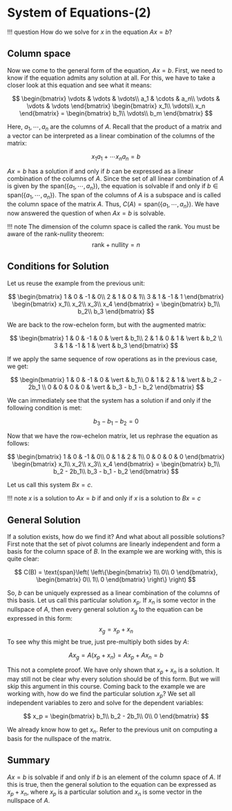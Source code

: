 # System of Equations-(2)

!!! question
    How do we solve for $x$ in the equation $Ax = b$?



## Column space

Now we come to the general form of the equation, $Ax = b$. First, we need to know if the equation admits any solution at all. For this, we have to take a closer look at this equation and see what it means:


$$
\begin{bmatrix}
\vdots & \vdots & \vdots\\
a_1 & \cdots & a_n\\
\vdots & \vdots & \vdots
\end{bmatrix} \begin{bmatrix}
x_1\\
\vdots\\
x_n
\end{bmatrix} = \begin{bmatrix}
b_1\\
\vdots\\
b_m
\end{bmatrix}
$$


Here, $a_1, \cdots, a_n$ are the columns of $A$. Recall that the product of a matrix and a vector can be interpreted as a linear combination of the columns of the matrix:


$$
x_1 a_1 + \cdots x_na_n=b
$$

$Ax = b$ has a solution if and only if $b$ can be expressed as a linear combination of the columns of $A$. Since the set of all linear combination of $A$ is given by the $\text{span}(\{a_1, \cdots, a_n\})$, the equation is solvable if and only if $b \in \text{span}(\{a_1, \cdots, a_n\})$. The span of the columns of $A$ is a subspace and is called the column space of the matrix $A$. Thus, $C(A)=\text{span}(\{a_1, \cdots, a_n\})$. We have now answered the question of when $Ax = b$ is solvable. 

!!! note
    The dimension of the column space is called the rank. You must be aware of the rank-nullity theorem:
    $$
            \text{rank} + \text{nullity} = n
    $$


## Conditions for Solution

Let us reuse the example from the previous unit:


$$
\begin{bmatrix}
1 & 0 & -1 & 0\\
2 & 1 & 0 & 1\\
3 & 1 & -1 & 1
\end{bmatrix} \begin{bmatrix}
x_1\\
x_2\\
x_3\\
x_4
\end{bmatrix} = \begin{bmatrix}
b_1\\
b_2\\
b_3
\end{bmatrix}
$$



We are back to the row-echelon form, but with the augmented matrix:




$$
\begin{bmatrix}
1 & 0 & -1 & 0 & \vert &  b_1\\
2 & 1 & 0 & 1 & \vert & b_2 \\
3 & 1 & -1 & 1 & \vert & b_3
\end{bmatrix}
$$




If we apply the same sequence of row operations as in the previous case, we get:


$$
\begin{bmatrix}
1 & 0 & -1 & 0 & \vert &  b_1\\
0 & 1 & 2 & 1 & \vert & b_2 - 2b_1 \\
0 & 0 & 0 & 0 & \vert & b_3 - b_1 - b_2
\end{bmatrix}
$$


We can immediately see that the system has a solution if and only if the following condition is met:


$$
b_3 - b_1 - b_2 = 0
$$



Now that we have the row-echelon matrix, let us rephrase the equation as follows:



$$
\begin{bmatrix}
1 & 0 & -1 & 0\\
0 & 1 & 2 & 1\\
0 & 0 & 0 & 0
\end{bmatrix} \begin{bmatrix}
x_1\\
x_2\\
x_3\\
x_4
\end{bmatrix} = \begin{bmatrix}
b_1\\
b_2 - 2b_1\\
b_3 - b_1 - b_2
\end{bmatrix}
$$


Let us call this system $Bx = c$.



!!! note
    $x$ is a solution to $Ax = b$ if and only if $x$ is a solution to $Bx = c$



## General Solution

If a solution exists, how do we find it? And what about all possible solutions? First note that the set of pivot columns are linearly independent and form a basis for the column space of $B$. In the example we are working with, this is quite clear:



$$
C(B) = \text{span}\left( \left\{\begin{bmatrix}
1\\
0\\
0
\end{bmatrix}, \begin{bmatrix}
0\\
1\\
0
\end{bmatrix} \right\} \right)
$$



So, $b$ can be uniquely expressed as a linear combination of the columns of this basis. Let us call this particular solution $x_p$. If $x_n$ is some vector in the nullspace of $A$, then every general solution $x_g$ to the equation can be expressed in this form:
$$
x_g = x_p + x_n
$$
To see why this might be true, just pre-multiply both sides by $A$:



$$
Ax_g = A(x_p + x_n) = Ax_p + Ax_n = b
$$



This not a complete proof. We have only shown that $x_p + x_n$ is a solution. It may still not be clear why every solution should be of this form. But we will skip this argument in this course. Coming back to the example we are working with, how do we find the particular solution $x_p$? We set all independent variables to zero and solve for the dependent variables:


$$
x_p = \begin{bmatrix}
b_1\\
b_2 - 2b_1\\
0\\
0
\end{bmatrix}
$$


We already know how to get $x_n$. Refer to the previous unit on computing a basis for the nullspace of the matrix.

## Summary

$Ax = b$ is solvable if and only if $b$ is an element of the column space of $A$. If this is true, then the general solution to the equation can be expressed as $x_p + x_n$, where $x_p$ is a particular solution and $x_n$ is some vector in the nullspace of $A$.
